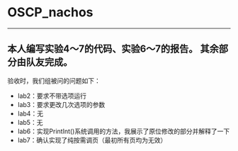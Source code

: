 # OSCP_nachos
---
本人编写实验4～7的代码、实验6～7的报告。
其余部分由队友完成。
---
验收时，我们组被问的问题如下：
* lab2：要求不带选项运行
* lab3：要求更改几次选项的参数
* lab4：无
* lab5：无
* lab6：实现PrintInt()系统调用的方法，我展示了原位修改的部分并解释了一下
* lab7：确认实现了纯按需调页（最初所有页均为无效）
